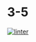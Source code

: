 # 3-5
 [![linter](https://github.com/Mateo-Ugarte/3-5/workflows/linter/badge.svg)](https://github.com/marketplace/actions/super-linter)
